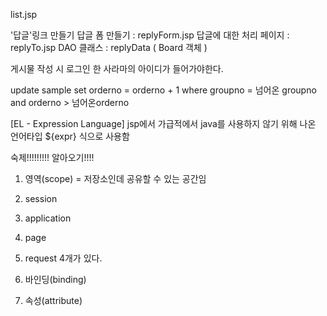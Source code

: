 list.jsp

'답글'링크 만들기
답글 폼 만들기 : replyForm.jsp
답글에 대한 처리 페이지 : replyTo.jsp
DAO 클래스 : replyData ( Board 객체 ) 

게시물 작성 시 로그인 한 사라마의 아이디가 들어가야한다.

update sample
set orderno = orderno  + 1
where groupno = 넘어온 groupno 
and orderno > 넘어온orderno

[EL - Expression Language]
jsp에서 가급적에서 java를 사용하지 않기 위해 나온 언어타입
${expr} 식으로 사용함

숙제!!!!!!!!! 알아오기!!!!
1. 영역(scope) = 저장소인데 공유할 수 있는 공간임
  1. session 
  2. application
  3. page
  4. request
4개가 있다.

2. 바인딩(binding)

3. 속성(attribute)




